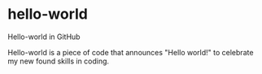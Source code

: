 # hello-world
Hello-world in GitHub

Hello-world is a piece of code that announces "Hello world!" to celebrate my new found skills in coding.
